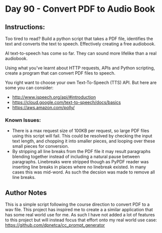 # Day 90 - Convert PDF to Audio Book

## Instructions:

Too tired to read? Build a python script that takes a PDF file, identifies the text and converts the text to speech. Effectively creating a free audiobook.

AI text-to-speech has come so far. They can sound more lifelike than a real audiobook.

Using what you've learnt about HTTP requests, APIs and Python scripting, create a program that can convert PDF files to speech.

You right want to choose your own Text-To-Speech (TTS) API. But here are some you can consider:

- http://www.ispeech.org/api/#introduction
- https://cloud.google.com/text-to-speech/docs/basics
- https://aws.amazon.com/polly/

### Known Issues:

- There is a max request size of 100KB per request, so large PDF files using this script will fail. This could be resolved by checking the input text length, and chopping it into smaller pieces, and looping over these small pieces for conversion.
- By stripping all line breaks from the PDF file it may result paragraphs blending together instead of including a natural pause between paragraphs. Linebreaks were stripped though as PyPDF reader was inserting line breaks in places where no linebreak existed. In many cases this was mid-word. As such the decsion was made to remove all line breaks.

## Author Notes

This is a simple script following the course direction to convert PDF to a wav file. This project has inspired me to create a a similar application that has some real world use for me. As such I have not added a lot of features to this project but will instead focus that effort onto my real world use case: https://github.com/dpnetca/cc_prompt_generator
